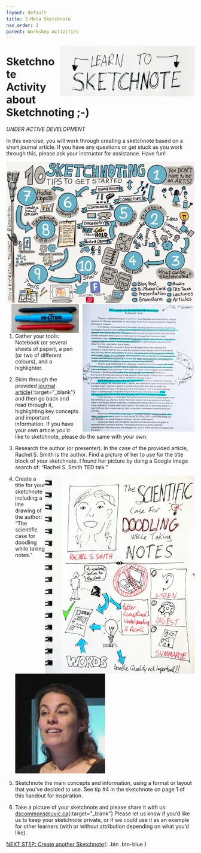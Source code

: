```yaml
---
layout: default
title: 2-Meta Sketchnote
nav_order: 3
parent: Workshop Activities
---
```


<img src="images/act-1/logo.png" alt="logo" style="float:right;width:360px;margin-left:10px;">

# Sketchnote Activity about Sketchnoting ;-)

*UNDER ACTIVE DEVELOPMENT*

In this exercise, you will work through creating a sketchnote based on a short journal article. If you have any questions or get stuck as you work through this, please ask your instructor for assistance.  Have fun!

<img src="images/act-2/tips.png" alt="10 tips" style="width:720px;">

<img src="images/act-2/highlighted-text.png" alt="highlighted text" style="float:right;width:300px;margin-left:10px;">
<img src="images/act-2/pens.png" alt="pens" style="float:right;width:180px;margin-left:10px;">

1.  Gather your tools: Notebook (or several sheets of paper), a pen (or two of different colours), and a highlighter.
2.  Skim through the provided [journal article](journal-article.html){:target="_blank"} and then go back and read through it, highlighting key concepts and important information. If you have your own article you’d like to sketchnote, please do the same with your own.
3.  Research the author (or presenter). In the case of the provided article, Rachel S. Smith is the author. Find a picture of her to use for the title block of your sketchnote. I found her picture by doing a Google image search of: “Rachel S. Smith TED talk.”

    <img src="images/act-2/ted-doodled-GIGANTAMAX.png" alt="big doodles" style="float:right;width:400px;">

4.  Create a title for your sketchnote including a line drawing of the author: “The scientific case for doodling while taking notes.”

    <img src="images/act-2/ted-talk.png" alt="rachel" style="width:240px;">

5.  Sketchnote the main concepts and information, using a format or layout that you’ve decided to use. See tip #4 in the sketchnote on page 1 of this handout for inspiration.
6.  Take a picture of your sketchnote and please share it with us: [dscommons@uvic.ca](mailto:dscommons@uvic.ca){:target="_blank"}
Please let us know if you’d like us to keep your sketchnote private, or if we could use it as an example for other learners (with or without attribution depending on what you’d like).

[NEXT STEP: Create another Sketchnote](act-3-wonder.html){: .btn .btn-blue }
